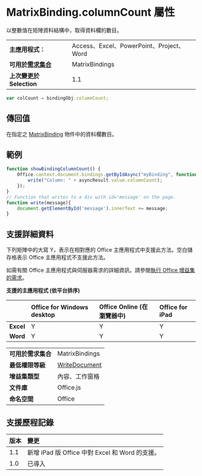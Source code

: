 
# <a name="matrixbinding.columncount-property"></a>MatrixBinding.columnCount 屬性
以整數值在矩陣資料結構中，取得資料欄的數目。

|||
|:-----|:-----|
|**主應用程式︰**|Access、Excel、PowerPoint、Project、Word|
|**可用於[需求集合](../../docs/overview/specify-office-hosts-and-api-requirements.md)**|MatrixBindings|
|**上次變更於 Selection**|1.1|

```js
var colCount = bindingObj.columnCount;
```


## <a name="return-value"></a>傳回值

在指定之 [MatrixBinding](../../reference/shared/binding.matrixbinding.md) 物件中的資料欄數目。


## <a name="example"></a>範例




```js
function showBindingColumnCount() {
    Office.context.document.bindings.getByIdAsync("myBinding", function (asyncResult) {
        write("Column: " + asyncResult.value.columnCount);
    });
}
// Function that writes to a div with id='message' on the page.
function write(message){
    document.getElementById('message').innerText += message; 
}
```




## <a name="support-details"></a>支援詳細資料


下列矩陣中的大寫 Y，表示在相對應的 Office 主應用程式中支援此方法。空白儲存格表示 Office 主應用程式不支援此方法。

如需有關 Office 主應用程式與伺服器需求的詳細資訊，請參閱[執行 Office 增益集的需求](../../docs/overview/requirements-for-running-office-add-ins.md)。


**支援的主應用程式 (依平台排序)**


||**Office for Windows desktop**|**Office Online (在瀏覽器中)**|**Office for iPad**|
|:-----|:-----|:-----|:-----|
|**Excel**|Y|Y|Y|
|**Word**|Y|Y|Y|

|||
|:-----|:-----|
|**可用於需求集合**|MatrixBindings|
|**最低權限等級**|[WriteDocument](../../docs/develop/requesting-permissions-for-api-use-in-content-and-task-pane-add-ins.md)|
|**增益集類型**|內容、工作窗格|
|**文件庫**|Office.js|
|**命名空間**|Office|

## <a name="support-history"></a>支援歷程記錄

|**版本**|**變更**|
|:-----|:-----|
|1.1|新增 iPad 版 Office 中對 Excel 和 Word 的支援。|
|1.0|已導入|
